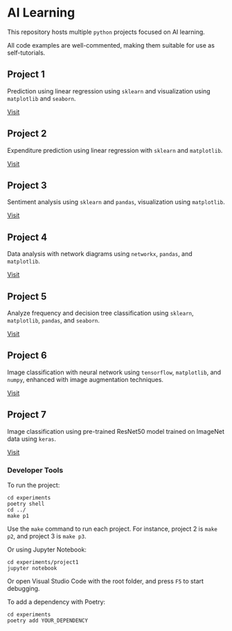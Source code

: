 # AI Learning

This repository hosts multiple `python` projects focused on AI learning.

All code examples are well-commented, making them suitable for use as self-tutorials.

## Project 1

Prediction using linear regression using `sklearn` and visualization using `matplotlib` and `seaborn`.

[Visit](./experiments/project1/README.md)

## Project 2

Expenditure prediction using linear regression with `sklearn` and `matplotlib`.

[Visit](./experiments/project2/README.md)

## Project 3

Sentiment analysis using `sklearn` and `pandas`, visualization using `matplotlib`.

[Visit](./experiments/project3/README.md)

## Project 4

Data analysis with network diagrams using `networkx`, `pandas`, and `matplotlib`.

[Visit](./experiments/project4/README.md)

## Project 5

Analyze frequency and decision tree classification using `sklearn`, `matplotlib`, `pandas`, and `seaborn`.

[Visit](./experiments/project5/README.md)

## Project 6

Image classification with neural network using `tensorflow`, `matplotlib`, and `numpy`, enhanced with image augmentation techniques.

[Visit](./experiments/project6/README.md)

## Project 7

Image classification using pre-trained ResNet50 model trained on ImageNet data using `keras`.

[Visit](./experiments/project7/README.md)

### Developer Tools

To run the project:

```shell
cd experiments
poetry shell
cd ../
make p1
```

Use the `make` command to run each project. For instance, project 2 is `make p2`, and project 3 is `make p3`.

Or using Jupyter Notebook:

```shell
cd experiments/project1
jupyter notebook
```

Or open Visual Studio Code with the root folder, and press `F5` to start debugging.

To add a dependency with Poetry:

```shell
cd experiments
poetry add YOUR_DEPENDENCY
```

